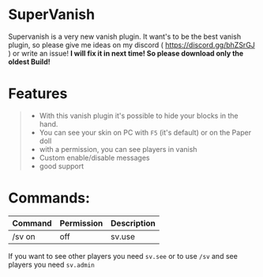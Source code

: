 # SuperVanish

Supervanish is a very new vanish plugin. 
It want's to be the best vanish plugin, so please give me ideas on my discord ( https://discord.gg/bhZSrGJ )
or write an issue!
**I will fix it in next time! So please download only the oldest Build!**

# Features

> - With this vanish plugin it's possible to hide your blocks in the hand. 
> - You can see your skin on PC with `F5` (it's default) or on the Paper doll
> - with a permission, you can see players in vanish
> - Custom enable/disable messages
> - good support

# Commands:

Command | Permission | Description
-|-|-
/sv on|off | sv.use | Go / leave vanish mode

If you want to see other players you need `sv.see`
or to use `/sv` and see players you need `sv.admin`
